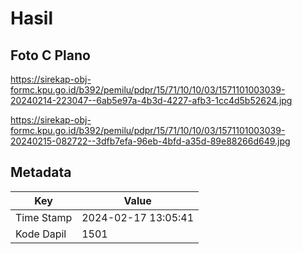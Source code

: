 # Hasil

## Foto C Plano

https://sirekap-obj-formc.kpu.go.id/b392/pemilu/pdpr/15/71/10/10/03/1571101003039-20240214-223047--6ab5e97a-4b3d-4227-afb3-1cc4d5b52624.jpg

https://sirekap-obj-formc.kpu.go.id/b392/pemilu/pdpr/15/71/10/10/03/1571101003039-20240215-082722--3dfb7efa-96eb-4bfd-a35d-89e88266d649.jpg


## Metadata

| Key        | Value               |
| ---------- | ------------------- |
| Time Stamp | 2024-02-17 13:05:41 |
| Kode Dapil | 1501                |



